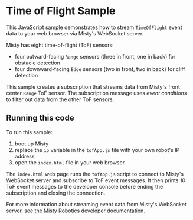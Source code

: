 # Time of Flight Sample

This JavaScript sample demonstrates how to stream [`TimeOfFlight`](https://docs.mistyrobotics.com/misty-ii/robot/sensor-data/#timeofflight) event data to your web browser via Misty's WebSocket server.

Misty has eight time-of-flight (ToF) sensors:

* four outward-facing `Range` sensors (three in front, one in back) for obstacle detection
* four downward-facing `Edge` sensors (two in front, two in back) for cliff detection

This sample creates a subscription that streams data from Misty's front center `Range` ToF sensor. The subscription message uses *event conditions* to filter out data from the other ToF sensors.

## Running this code

To run this sample:

1. boot up Misty
2. replace the `ip` variable in the `tofApp.js` file with your own robot's IP address
3. open the `index.html` file in your web browser

The `index.html` web page runs the `tofApp.js` script to connect to Misty's WebSocket server and subscribe to ToF event messages. It then prints 10 ToF event messages to the developer console before ending the subscription and closing the connection.

For more information about streaming event data from Misty's WebSocket server, see the [Misty Robotics developer documentation](http://docs.mistyrobotics.com/misty-ii/rest-api/overview/#getting-live-data-from-misty).
